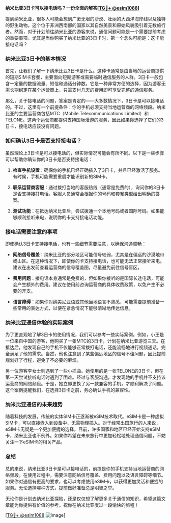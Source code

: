 **纳米比亚3日卡可以接电话吗？一份全面的解答[[TG💪+ @esim1088](https://t.me/s/esim1088)]**

提到纳米比亚，很多人可能会想到广袤无垠的沙漠、壮丽的大西洋海岸线以及独特的野生动物。这个位于非洲西南部的国家以其自然美景和原始风貌吸引着无数旅行者。然而，对于计划前往纳米比亚的游客来说，通信问题可能是一个需要提前考虑的重要事项。尤其是当你购买了纳米比亚的3日卡时，第一个念头可能是：这卡能接电话吗？

### 纳米比亚3日卡的基本情况

首先，让我们了解一下纳米比亚3日卡是什么。这种卡通常是由当地的运营商提供的短期SIM卡套餐，主要面向短期游客或需要临时通信服务的人群。3日卡一般包含一定量的数据流量、短信和通话分钟数。它是一种非常方便的选择，因为游客无需长期绑定在某个运营商上，只需支付几天的费用即可享受完整的通信服务。

那么，关于接电话的问题，答案是肯定的——大多数情况下，3日卡是可以接电话的。不过，这里有一个前提条件：你的手机必须支持当地运营商的网络频段。纳米比亚的主要运营商包括MTC（Mobile Telecommunications Limited）和TELONE。这两个运营商都提供支持国际漫游的服务，因此如果你选择了它们的3日卡，接电话应该没有问题。

### 如何确认3日卡是否支持接电话？

虽然理论上3日卡是可以接电话的，但实际情况可能会有所不同。以下是一些步骤可以帮助你确认你的3日卡是否支持接电话：

1. **检查手机设置**：确保你的手机已经正确插入了3日卡，并且已经激活了服务。有时候，手机可能需要重启才能识别新的SIM卡。
   
2. **联系运营商客服**：通过拨打当地的客服热线（通常是免费的），询问你的3日卡是否支持接打电话。客服人员通常会根据你的号码和套餐类型给出明确的答案。

3. **测试功能**：在抵达纳米比亚后，尝试拨通一个本地号码或者国际号码。如果能够顺利接听来电，说明你的卡支持接电话功能。

### 接电话需要注意的事项

即使确认3日卡支持接电话，也有一些细节需要注意，以确保沟通顺畅：

- **网络信号覆盖**：纳米比亚的部分地区可能信号较弱，尤其是在偏远的沙漠地带或山区。在这种情况下，即使你的卡支持接电话，也可能无法正常接听来电。建议在出发前查看运营商的信号覆盖图，尽量避免前往信号盲区。

- **费用问题**：接电话本身通常是免费的，但如果你接听的是国际长途电话，可能会产生额外的费用。建议在使用前咨询运营商的具体收费政策，以免产生不必要的开支。

- **语言障碍**：如果你对纳美尼亚语或其他当地语言不熟悉，可能需要提前准备一些常用的表达方式，以便在紧急情况下能够清晰地传达信息。

### 纳米比亚通信体验的实际案例

为了更直观地了解3日卡的使用情况，我们可以参考一些实际案例。例如，小王是一位来自中国的游客，他购买了一张MTC的3日卡，计划在纳米比亚游览三天。在抵达后，他发现自己的手机不仅能够正常拨打电话，还能流畅地进行视频通话，完全满足了他的需求。当然，他也注意到了某些偏远地区的信号不佳问题，因此提前规划好了行程，避免了不必要的麻烦。

另一位游客李女士则遇到了一些小插曲。她使用的是一张TELONE的3日卡，但在第一天尝试接听电话时遇到了困难。经过与客服沟通，才发现她的手机并不支持该运营商的网络频段。于是，她立即更换了另一款兼容的手机，才顺利解决了问题。这个案例提醒我们，在选择3日卡之前，务必确认手机的兼容性。

### 纳米比亚通信的未来趋势

随着科技的发展，传统的实体SIM卡正逐渐被eSIM技术取代。eSIM卡是一种虚拟SIM卡，可以直接嵌入到设备中，无需物理插入。对于经常出国旅行的人来说，eSIM卡无疑是一个更加便捷的选择。目前，许多国家和地区已经开始支持eSIM卡，纳米比亚也不例外。如果你希望在未来旅行中更加轻松地处理通信问题，不妨关注一下eSIM卡的相关产品。

### 总结

总的来说，纳米比亚3日卡是可以接电话的，前提是你的手机支持当地运营商的网络频段。在使用过程中，需要注意网络信号覆盖、费用问题以及语言障碍等细节。如果你对通信有更高的要求，也可以考虑使用eSIM卡，以获得更加灵活和便捷的服务。无论选择哪种方式，提前做好准备总是明智之举。

无论你是计划去纳米比亚探险，还是仅仅想了解更多关于通信的知识，希望这篇文章能为你提供有价值的参考。祝你在纳米比亚度过一段愉快的旅程！

[[TG💪+ @esim1088](https://t.me/s/esim1088) ![Image](https://i.postimg.cc/4NQfJmqS/Snipaste-2025-05-13-00-14-12.png)]